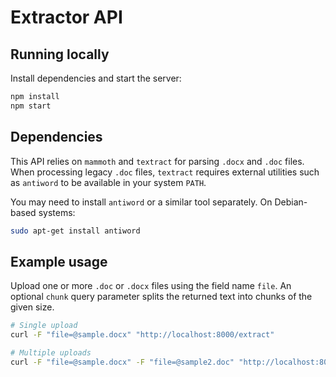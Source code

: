 # Extractor API

## Running locally


Install dependencies and start the server:

```bash
npm install
npm start
```

## Dependencies

This API relies on `mammoth` and `textract` for parsing `.docx` and `.doc` files. When processing legacy `.doc` files, `textract` requires external utilities such as `antiword` to be available in your system `PATH`.

You may need to install `antiword` or a similar tool separately. On Debian-based systems:
```bash
sudo apt-get install antiword
```

## Example usage

Upload one or more `.doc` or `.docx` files using the field name `file`. An optional `chunk` query parameter splits the returned text into chunks of the given size.

```bash
# Single upload
curl -F "file=@sample.docx" "http://localhost:8000/extract"

# Multiple uploads
curl -F "file=@sample.docx" -F "file=@sample2.doc" "http://localhost:8000/extract?chunk=1000"
```
